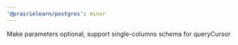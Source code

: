 ```yaml
---
'@prairielearn/postgres': minor
---
```


Make parameters optional, support single-columns schema for queryCursor

